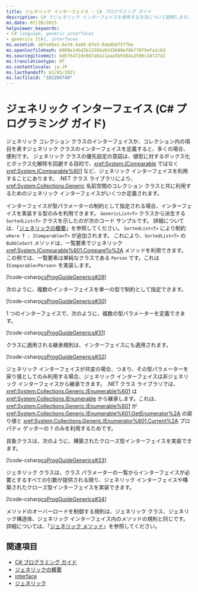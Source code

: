 ```yaml
---
title: ジェネリック インターフェイス - C# プログラミング ガイド
description: C# でジェネリック インターフェイスを使用する方法について説明します。 コード例を参照し、使用可能なその他のリソースを確認してください。
ms.date: 07/20/2015
helpviewer_keywords:
- C# language, generic interfaces
- generics [C#], interfaces
ms.assetid: a8fa49a1-6e78-4a09-87e5-84a0b9f5ffbe
ms.openlocfilehash: 6089e14bd2b13268a03d3600ef8bf78f9afa1c6d
ms.sourcegitcommit: bdbf6472de867a0a11aaa5b9384a2506c24f27d2
ms.translationtype: HT
ms.contentlocale: ja-JP
ms.lasthandoff: 03/05/2021
ms.locfileid: "102206740"
---
```

# <a name="generic-interfaces-c-programming-guide"></a>ジェネリック インターフェイス (C# プログラミング ガイド)

ジェネリック コレクション クラスのインターフェイスか、コレクション内の項目を表すジェネリック クラスのインターフェイスを定義すると、多くの場合、便利です。 ジェネリック クラスの優先設定の意図は、値型に対するボックス化とボックス化解除を回避する目的で、<xref:System.IComparable> ではなく <xref:System.IComparable%601> など、ジェネリック インターフェイスを利用することにあります。 .NET クラス ライブラリにより、<xref:System.Collections.Generic> 名前空間のコレクション クラスと共に利用するためのジェネリック インターフェイスがいくつか定義されます。  
  
 インターフェイスが型パラメーターの制約として指定される場合、インターフェイスを実装する型のみを利用できます。 `GenericList<T>` クラスから派生する `SortedList<T>` クラスを示したのが次のコード サンプルです。 詳細については、「[ジェネリックの概要](./index.md)」を参照してください。 `SortedList<T>` により制約 `where T : IComparable<T>` が追加されます。 これにより、`SortedList<T>` の `BubbleSort` メソッドは、一覧要素でジェネリック <xref:System.IComparable%601.CompareTo%2A> メソッドを利用できます。 この例では、一覧要素は単純なクラスである `Person` です。これは `IComparable<Person>` を実装します。  
  
 [!code-csharp[csProgGuideGenerics#29](~/samples/snippets/csharp/VS_Snippets_VBCSharp/csProgGuideGenerics/CS/Generics2.cs#29)]  
  
 次のように、複数のインターフェイスを単一の型で制約として指定できます。  
  
 [!code-csharp[csProgGuideGenerics#30](~/samples/snippets/csharp/VS_Snippets_VBCSharp/csProgGuideGenerics/CS/Generics.cs#30)]  
  
 1 つのインターフェイスで、次のように、複数の型パラメーターを定義できます。  
  
 [!code-csharp[csProgGuideGenerics#31](~/samples/snippets/csharp/VS_Snippets_VBCSharp/csProgGuideGenerics/CS/Generics.cs#31)]  
  
 クラスに適用される継承規則は、インターフェイスにも適用されます。  
  
 [!code-csharp[csProgGuideGenerics#32](~/samples/snippets/csharp/VS_Snippets_VBCSharp/csProgGuideGenerics/CS/Generics.cs#32)]  
  
 ジェネリック インターフェイスが共変の場合、つまり、その型パラメーターを戻り値としてのみ利用する場合、ジェネリック インターフェイスは非ジェネリック インターフェイスから継承できます。 .NET クラス ライブラリでは、<xref:System.Collections.Generic.IEnumerable%601> は <xref:System.Collections.IEnumerable> から継承します。これは、<xref:System.Collections.Generic.IEnumerable%601> が <xref:System.Collections.Generic.IEnumerable%601.GetEnumerator%2A> の戻り値と <xref:System.Collections.Generic.IEnumerator%601.Current%2A> プロパティ ゲッターの `T` のみを利用するためです。  
  
 具象クラスは、次のように、構築されたクローズ型インターフェイスを実装できます。  
  
 [!code-csharp[csProgGuideGenerics#33](~/samples/snippets/csharp/VS_Snippets_VBCSharp/csProgGuideGenerics/CS/Generics.cs#33)]  
  
 ジェネリック クラスは、クラス パラメーターの一覧からインターフェイスが必要とするすべての引数が提供される限り、ジェネリック インターフェイスや構築されたクローズ型インターフェイスを実装できます。  
  
 [!code-csharp[csProgGuideGenerics#34](~/samples/snippets/csharp/VS_Snippets_VBCSharp/csProgGuideGenerics/CS/Generics.cs#34)]  
  
 メソッドのオーバーロードを制御する規則は、ジェネリック クラス、ジェネリック構造体、ジェネリック インターフェイス内のメソッドの規則と同じです。 詳細については、「[ジェネリック メソッド](./generic-methods.md)」を参照してください。  
  
## <a name="see-also"></a>関連項目

- [C# プログラミング ガイド](../index.md)
- [ジェネリックの概要](./index.md)
- [interface](../../language-reference/keywords/interface.md)
- [ジェネリック](../../../standard/generics/index.md)

